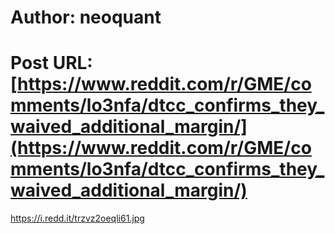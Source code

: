 # Author: neoquant
# Post URL: [https://www.reddit.com/r/GME/comments/lo3nfa/dtcc_confirms_they_waived_additional_margin/](https://www.reddit.com/r/GME/comments/lo3nfa/dtcc_confirms_they_waived_additional_margin/)


https://i.redd.it/trzvz2oeqli61.jpg